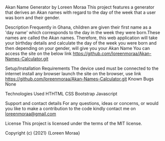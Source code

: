 Akan Name Generator by Loreen Moraa
This project features a generator that derives an Akan names with regard to the day of the week that a user was born and their gender.

Description
Frequently in Ghana, children are given their first name as a 'day name' which corresponds to the day in the week they were born.These names are called the Akan names.
Therefore, this web application will take your birthday details and calculate the day of the week you were born and then depending on your gender, will give you your Akan Name You can access the site on the below link https://github.com/loreenmoraa/Akan-Names-Calculator.git

Setup/Installation Requirements
The device used must be connected to the internet install any browser launch the site on the browser, use link https://github.com/loreenmoraa/Akan-Names-Calculator.git 
Known Bugs
None

Technologies Used
HTHTML 
CSS 
Bootstrap 
Javascript

Support and contact details
For any questions, ideas or concerns, or would you like to make a contribution to the code kindly contact me on loreenmoraa@gmail.com

License
This project is licensed under the terms of the MIT license.

Copyright (c) {2021} {Loreen Moraa}
